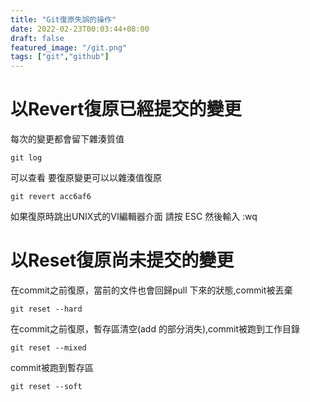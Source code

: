 ```yaml
---
title: "Git復原失誤的操作"
date: 2022-02-23T00:03:44+08:00
draft: false
featured_image: "/git.png"
tags: ["git","github"]
---
```

# 以Revert復原已經提交的變更

每次的變更都會留下雜湊質值
``` 
git log 
``` 
可以查看
要復原變更可以以雜湊值復原

```
git revert acc6af6 
```

如果復原時跳出UNIX式的VI編輯器介面
請按 ESC
然後輸入 :wq

# 以Reset復原尚未提交的變更

在commit之前復原，當前的文件也會回歸pull 下來的狀態,commit被丟棄
 
``` 
git reset --hard 
```

在commit之前復原，暫存區清空(add 的部分消失),commit被跑到工作目錄

``` 
git reset --mixed 
```

commit被跑到暫存區

``` 
git reset --soft 
```
